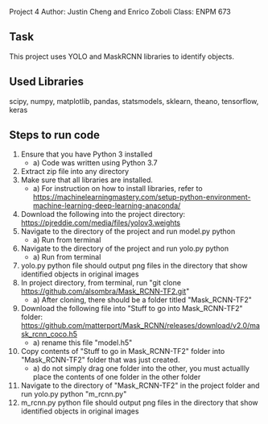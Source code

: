 Project 4
Author: Justin Cheng and Enrico Zoboli
Class: ENPM 673

Task
----
This project uses YOLO and MaskRCNN libraries to identify objects.

Used Libraries
--------------
scipy, numpy, matplotlib, pandas, statsmodels, sklearn, theano, tensorflow, keras

Steps to run code
-----------------
1. Ensure that you have Python 3 installed
	- a) Code was written using Python 3.7
2. Extract zip file into any directory
3. Make sure that all libraries are installed.
	- a) For instruction on how to install libraries, refer to https://machinelearningmastery.com/setup-python-environment-machine-learning-deep-learning-anaconda/
4. Download the following into the project directory: https://pjreddie.com/media/files/yolov3.weights
5. Navigate to the directory of the project and run model.py python
	- a) Run from terminal
6. Navigate to the directory of the project and run yolo.py python
	- a) Run from terminal
5. yolo.py python file should output png files in the directory that show identified objects in original images
6. In project directory, from terminal, run "git clone https://github.com/alsombra/Mask_RCNN-TF2.git"
	- a) After cloning, there should be a folder titled "Mask_RCNN-TF2"
7. Download the following file into "Stuff to go into Mask_RCNN-TF2" folder: https://github.com/matterport/Mask_RCNN/releases/download/v2.0/mask_rcnn_coco.h5
	- a) rename this file "model.h5"
9. Copy contents of "Stuff to go in Mask_RCNN-TF2" folder into "Mask_RCNN-TF2" folder that was just created.
	- a) do not simply drag one folder into the other, you must actuallly place the contents of one folder in the other folder
10. Navigate to the directory of "Mask_RCNN-TF2" in the project folder and run yolo.py python "m_rcnn.py"
11. m_rcnn.py python file should output png files in the directory that show identified objects in original images

